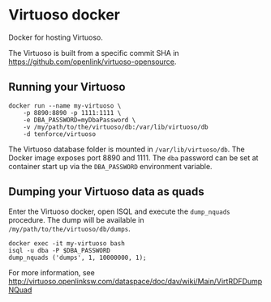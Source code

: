 # Virtuoso docker
Docker for hosting Virtuoso.

The Virtuoso is built from a specific commit SHA in https://github.com/openlink/virtuoso-opensource.

## Running your Virtuoso
    docker run --name my-virtuoso \
        -p 8890:8890 -p 1111:1111 \
        -e DBA_PASSWORD=myDbaPassword \
        -v /my/path/to/the/virtuoso/db:/var/lib/virtuoso/db
        -d tenforce/virtuoso

The Virtuoso database folder is mounted in `/var/lib/virtuoso/db`.
The Docker image exposes port 8890 and 1111.
The `dba` password can be set at container start up via the `DBA_PASSWORD` environment variable.

## Dumping your Virtuoso data as quads
Enter the Virtuoso docker, open ISQL and execute the `dump_nquads` procedure. The dump will be available in `/my/path/to/the/virtuoso/db/dumps`.

    docker exec -it my-virtuoso bash
    isql -u dba -P $DBA_PASSWORD
    dump_nquads ('dumps', 1, 10000000, 1);

For more information, see http://virtuoso.openlinksw.com/dataspace/doc/dav/wiki/Main/VirtRDFDumpNQuad